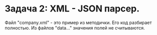  # Задача 2: XML - JSON парсер.
 Файл "company.xml" - это пример из методички. Его код разбирает полностью. Из файлов "data..." значения полей не считываются.